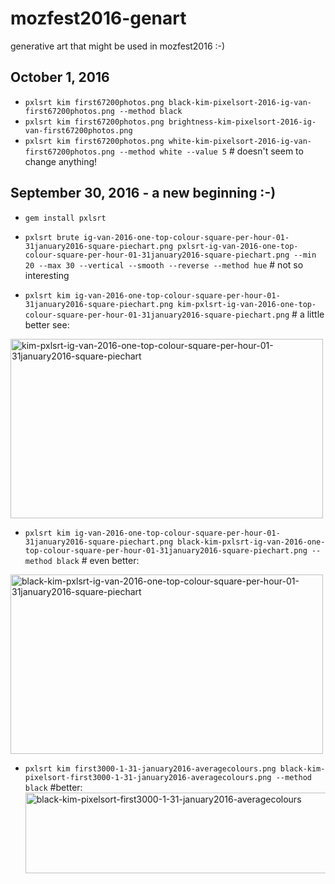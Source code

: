 # mozfest2016-genart
generative art that might be used in mozfest2016 :-)

## October 1, 2016

* ```pxlsrt kim first67200photos.png black-kim-pixelsort-2016-ig-van-first67200photos.png --method black```
* ```pxlsrt kim first67200photos.png brightness-kim-pixelsort-2016-ig-van-first67200photos.png```
* ```pxlsrt kim first67200photos.png white-kim-pixelsort-2016-ig-van-first67200photos.png --method white --value 5``` # doesn't seem to change anything!

## September 30, 2016 - a new beginning :-)

* ```gem install pxlsrt```

* ```pxlsrt brute ig-van-2016-one-top-colour-square-per-hour-01-31january2016-square-piechart.png pxlsrt-ig-van-2016-one-top-colour-square-per-hour-01-31january2016-square-piechart.png --min 20 --max 30 --vertical --smooth --reverse --method hue``` # not so interesting

* ```pxlsrt kim ig-van-2016-one-top-colour-square-per-hour-01-31january2016-square-piechart.png kim-pxlsrt-ig-van-2016-one-top-colour-square-per-hour-01-31january2016-square-piechart.png``` # a little better see:<br />

<a data-flickr-embed="true"  href="https://www.flickr.com/photos/roland/29948364011/in/dateposted-ff/" title="kim-pxlsrt-ig-van-2016-one-top-colour-square-per-hour-01-31january2016-square-piechart"><img src="https://c4.staticflickr.com/6/5799/29948364011_5d17c14693.jpg" width="500" height="287" alt="kim-pxlsrt-ig-van-2016-one-top-colour-square-per-hour-01-31january2016-square-piechart"></a><script async src="//embedr.flickr.com/assets/client-code.js" charset="utf-8"></script>

* ```pxlsrt kim ig-van-2016-one-top-colour-square-per-hour-01-31january2016-square-piechart.png black-kim-pxlsrt-ig-van-2016-one-top-colour-square-per-hour-01-31january2016-square-piechart.png --method black``` # even better:<br />

<a data-flickr-embed="true"  href="https://www.flickr.com/photos/roland/29404192904/in/dateposted-ff/" title="black-kim-pxlsrt-ig-van-2016-one-top-colour-square-per-hour-01-31january2016-square-piechart"><img src="https://c1.staticflickr.com/9/8541/29404192904_08d89c7cd3.jpg" width="500" height="287" alt="black-kim-pxlsrt-ig-van-2016-one-top-colour-square-per-hour-01-31january2016-square-piechart"></a><script async src="//embedr.flickr.com/assets/client-code.js" charset="utf-8"></script>

* ```pxlsrt kim first3000-1-31-january2016-averagecolours.png black-kim-pixelsort-first3000-1-31-january2016-averagecolours.png --method black``` #better: <br />
<a data-flickr-embed="true"  href="https://www.flickr.com/photos/roland/29918723152/in/dateposted-ff/" title="black-kim-pixelsort-first3000-1-31-january2016-averagecolours"><img src="https://c1.staticflickr.com/6/5519/29918723152_c8b53c66a6.jpg" width="500" height="129" alt="black-kim-pixelsort-first3000-1-31-january2016-averagecolours"></a><script async src="//embedr.flickr.com/assets/client-code.js" charset="utf-8"></script>

